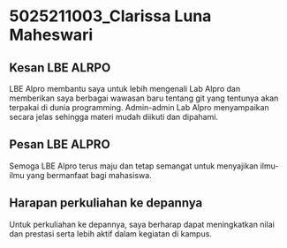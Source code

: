 # 5025211003_Clarissa Luna Maheswari

## Kesan LBE ALRPO
LBE Alpro membantu saya untuk lebih mengenali Lab Alpro dan memberikan saya berbagai wawasan baru tentang git yang tentunya akan terpakai di dunia programming.  Admin-admin Lab Alpro menyampaikan secara jelas sehingga materi mudah diikuti dan dipahami.

## Pesan LBE ALPRO
Semoga LBE Alpro terus maju dan tetap semangat untuk menyajikan ilmu-ilmu yang  bermanfaat bagi mahasiswa.

## Harapan perkuliahan ke depannya
Untuk perkuliahan ke depannya, saya berharap dapat meningkatkan nilai dan prestasi serta lebih aktif dalam kegiatan di kampus.
